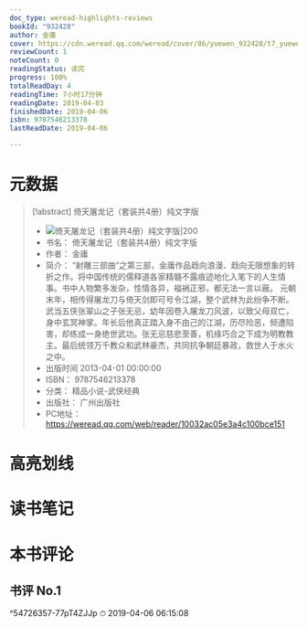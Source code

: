 ```yaml
---
doc_type: weread-highlights-reviews
bookId: "932428"
author: 金庸
cover: https://cdn.weread.qq.com/weread/cover/86/yuewen_932428/t7_yuewen_9324281678881523.jpg
reviewCount: 1
noteCount: 0
readingStatus: 读完
progress: 100%
totalReadDay: 4
readingTime: 7小时17分钟
readingDate: 2019-04-03
finishedDate: 2019-04-06
isbn: 9787546213378
lastReadDate: 2019-04-06

---
```

# 元数据
> [!abstract] 倚天屠龙记（套装共4册）纯文字版
> - ![ 倚天屠龙记（套装共4册）纯文字版|200](https://cdn.weread.qq.com/weread/cover/86/yuewen_932428/t7_yuewen_9324281678881523.jpg)
> - 书名： 倚天屠龙记（套装共4册）纯文字版
> - 作者： 金庸
> - 简介： “射雕三部曲”之第三部，金庸作品趋向浪漫、趋向无限想象的转折之作。将中国传统的儒释道各家精髓不露痕迹地化入笔下的人生情事。书中人物繁多发杂，性情各异，福祸正邪，都无法一言以蔽。
元朝末年，相传得屠龙刀与倚天剑即可号令江湖，整个武林为此纷争不断。武当五侠张翠山之子张无忌，幼年因卷入屠龙刀风波，以致父母双亡，身中玄冥神掌。年长后他真正踏入身不由己的江湖，历尽险恶，频遭陷害，却练成一身绝世武功。张无忌慈悲至善，机缘巧合之下成为明教教主。最后统领万千教众和武林豪杰，共同抗争朝廷暴政，救世人于水火之中。
> - 出版时间 2013-04-01 00:00:00
> - ISBN： 9787546213378
> - 分类： 精品小说-武侠经典
> - 出版社： 广州出版社
> - PC地址：https://weread.qq.com/web/reader/10032ac05e3a4c100bce151

# 高亮划线

# 读书笔记

# 本书评论

## 书评 No.1 
 ^54726357-77pT4ZJJp
⏱ 2019-04-06 06:15:08
